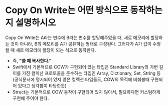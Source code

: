 # Copy On Write는 어떤 방식으로 동작하는지 설명하시오

Copy On Write는 A라는 변수에 B라는 변수를 할당해주었을 때, 새로 메모리에 할당하는 것이 아니라, B의 메모리를 A가 공유하는 형태로 구성된다. 그러다가 A가 값이 수정될 때 새로 메모리에 할당이 되는 식으로 동작한다.

- 즉, **"쓸 때 복사한다."**
-  Swift에서 기본적으로 COW가 구현되어 있는 타입은 Standard Library의 가변 길이를 가진 컬렉션 프로토콜을 준수하는 타입인 Array, Dictionary, Set, String 등
  (공식문서에 명시되어 있지 않은 컬렉션 타입들도, COW의 목적에 비춰볼때 구현되어 있다고 생각함이 타당한듯)
- Struct는 기본적으로 COW 동작이 구현되어 있지 않아서, 필요하다면 커스텀하게 구현해 주어야 한다.